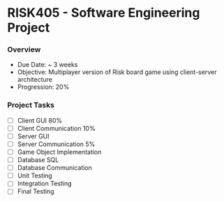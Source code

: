 # RISK405 - Software Engineering Project

### Overview
* Due Date: ~ 3 weeks
* Objective: Multiplayer version of Risk board game using client-server architecture
* Progression: 20%

### Project Tasks

- [ ] Client GUI 80%
- [ ] Client Communication 10%
- [ ] Server GUI
- [ ] Server Communication 5%
- [ ] Game Object Implementation
- [ ] Database SQL
- [ ] Database Communication
- [ ] Unit Testing
- [ ] Integration Testing
- [ ] Final Testing
